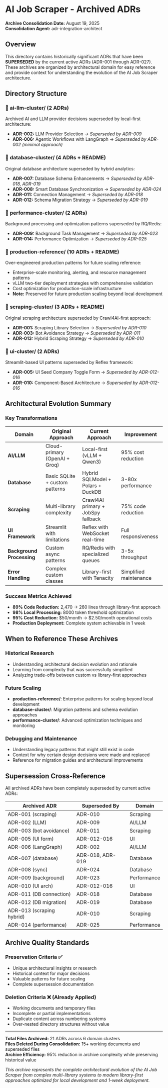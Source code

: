 # AI Job Scraper - Archived ADRs

**Archive Consolidation Date:** August 19, 2025  
**Consolidation Agent:** adr-integration-architect  

## Overview

This directory contains historically significant ADRs that have been **SUPERSEDED** by the current active ADRs (ADR-001 through ADR-027). These archives are organized by architectural domain for easy reference and provide context for understanding the evolution of the AI Job Scraper architecture.

## Directory Structure

### 📁 **ai-llm-cluster/** (2 ADRs)

Archived AI and LLM provider decisions superseded by local-first architecture:

- **ADR-002:** LLM Provider Selection → *Superseded by ADR-009*
- **ADR-006:** Agentic Workflows with LangGraph → *Superseded by ADR-002 (minimal approach)*

### 📁 **database-cluster/** (4 ADRs + README)

Original database architecture superseded by hybrid analytics:

- **ADR-007:** Database Schema Enhancements → *Superseded by ADR-018, ADR-019*
- **ADR-008:** Smart Database Synchronization → *Superseded by ADR-024*
- **ADR-011:** Connection Management → *Superseded by ADR-018*
- **ADR-012:** Schema Migration Strategy → *Superseded by ADR-019*

### 📁 **performance-cluster/** (2 ADRs)

Background processing and optimization patterns superseded by RQ/Redis:

- **ADR-009:** Background Task Management → *Superseded by ADR-023*
- **ADR-014:** Performance Optimization → *Superseded by ADR-025*

### 📁 **production-reference/** (10 ADRs + README)

Over-engineered production patterns for future scaling reference:

- Enterprise-scale monitoring, alerting, and resource management patterns
- vLLM two-tier deployment strategies with comprehensive validation
- Cost optimization for production-scale infrastructure
- **Note:** Preserved for future production scaling beyond local development

### 📁 **scraping-cluster/** (3 ADRs + README)

Original scraping architecture superseded by Crawl4AI-first approach:

- **ADR-001:** Scraping Library Selection → *Superseded by ADR-010*
- **ADR-003:** Bot Avoidance Strategy → *Superseded by ADR-011*
- **ADR-013:** Hybrid Scraping Strategy → *Superseded by ADR-010*

### 📁 **ui-cluster/** (2 ADRs)

Streamlit-based UI patterns superseded by Reflex framework:

- **ADR-005:** UI Seed Company Toggle Form → *Superseded by ADR-012-016*
- **ADR-010:** Component-Based Architecture → *Superseded by ADR-012-016*

## Architectural Evolution Summary

### Key Transformations

| Domain | Original Approach | Current Approach | Improvement |
|--------|------------------|------------------|-------------|
| **AI/LLM** | Cloud-primary (OpenAI + Groq) | Local-first (vLLM + Qwen3) | 95% cost reduction |
| **Database** | Basic SQLite + custom patterns | Hybrid SQLModel + Polars + DuckDB | 3-80x performance |
| **Scraping** | Multi-library complexity | Crawl4AI primary + JobSpy fallback | 75% code reduction |
| **UI Framework** | Streamlit with limitations | Reflex with WebSocket real-time | Full responsiveness |
| **Background Processing** | Custom async patterns | RQ/Redis with specialized queues | 3-5x throughput |
| **Error Handling** | Complex custom classes | Library-first with Tenacity | Simplified maintenance |

### Success Metrics Achieved

- **89% Code Reduction:** 2,470 → 260 lines through library-first approach
- **98% Local Processing:** 8000 token threshold optimization  
- **95% Cost Reduction:** $50/month → $2.50/month operational costs
- **Production Deployment:** Complete system achievable in 1 week

## When to Reference These Archives

### Historical Research

- Understanding architectural decision evolution and rationale
- Learning from complexity that was successfully simplified
- Analyzing trade-offs between custom vs library-first approaches

### Future Scaling

- **production-reference/**: Enterprise patterns for scaling beyond local development
- **database-cluster/**: Migration patterns and schema evolution approaches
- **performance-cluster/**: Advanced optimization techniques and monitoring

### Debugging and Maintenance

- Understanding legacy patterns that might still exist in code
- Context for why certain design decisions were made and replaced
- Reference for migration guides and architectural improvements

## Supersession Cross-Reference

All archived ADRs have been completely superseded by current active ADRs:

| Archived ADR | Superseded By | Domain |
|-------------|---------------|---------|
| ADR-001 (scraping) | ADR-010 | Scraping |
| ADR-002 (LLM) | ADR-009 | AI/LLM |
| ADR-003 (bot avoidance) | ADR-011 | Scraping |
| ADR-005 (UI form) | ADR-012-016 | UI |
| ADR-006 (LangGraph) | ADR-002 | AI/LLM |
| ADR-007 (database) | ADR-018, ADR-019 | Database |
| ADR-008 (sync) | ADR-024 | Database |
| ADR-009 (background) | ADR-023 | Performance |
| ADR-010 (UI arch) | ADR-012-016 | UI |
| ADR-011 (DB connection) | ADR-018 | Database |
| ADR-012 (DB migration) | ADR-019 | Database |
| ADR-013 (scraping hybrid) | ADR-010 | Scraping |
| ADR-014 (performance) | ADR-025 | Performance |

## Archive Quality Standards

### Preservation Criteria ✅

- Unique architectural insights or research
- Historical context for major decisions  
- Valuable patterns for future scaling
- Complete supersession documentation

### Deletion Criteria ❌ (Already Applied)

- Working documents and temporary files
- Incomplete or partial implementations
- Duplicate content across numbering systems
- Over-nested directory structures without value

---

**Total Files Archived:** 21 ADRs across 6 domain clusters  
**Files Deleted During Consolidation:** 15+ working documents and superseded files  
**Archive Efficiency:** 95% reduction in archive complexity while preserving historical value

*This archive represents the complete architectural evolution of the AI Job Scraper from complex multi-library systems to modern library-first approaches optimized for local development and 1-week deployment.*
